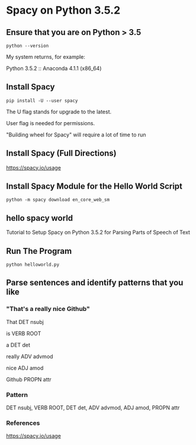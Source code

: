 # Spacy on Python 3.5.2

## Ensure that you are on Python > 3.5

```python --version```

My system returns, for example:

Python 3.5.2 :: Anaconda 4.1.1 (x86_64)

## Install Spacy

```pip install -U --user spacy```

The U flag stands for upgrade to the latest.

User flag is needed for permissions.

"Building wheel for Spacy" will require a lot of time to run

## Install Spacy (Full Directions)

https://spacy.io/usage

## Install Spacy Module for the Hello World Script

```python -m spacy download en_core_web_sm```

## hello spacy world

Tutorial to Setup Spacy on Python 3.5.2 for Parsing Parts of Speech of Text

## Run The Program

```python helloworld.py```

## Parse sentences and identify patterns that you like

### "That's a really nice Github"

That DET nsubj

is VERB ROOT

a DET det

really ADV advmod

nice ADJ amod

Github PROPN attr

### Pattern

DET nsubj, VERB ROOT, DET det, ADV advmod, ADJ amod, PROPN attr

### References

https://spacy.io/usage


